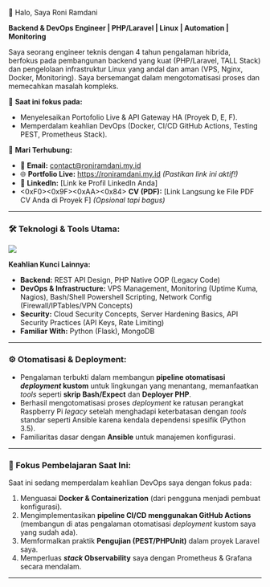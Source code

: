 👋 Halo, Saya Roni Ramdani

**Backend & DevOps Engineer | PHP/Laravel | Linux | Automation | Monitoring**

Saya seorang engineer teknis dengan 4 tahun pengalaman hibrida, berfokus pada pembangunan backend yang kuat (PHP/Laravel, TALL Stack) dan pengelolaan infrastruktur Linux yang andal dan aman (VPS, Nginx, Docker, Monitoring). Saya bersemangat dalam mengotomatisasi proses dan memecahkan masalah kompleks.

🔭 **Saat ini fokus pada:**
* Menyelesaikan Portofolio Live & API Gateway HA (Proyek D, E, F).
* Memperdalam keahlian DevOps (Docker, CI/CD GitHub Actions, Testing PEST, Prometheus Stack).

🔗 **Mari Terhubung:**
* 📧 **Email:** contact@roniramdani.my.id
* 🌐 **Portfolio Live:** https://roniramdani.my.id *(Pastikan link ini aktif!)*
* 💼 **LinkedIn:** [Link ke Profil LinkedIn Anda]
* <0xF0><0x9F><0xAA><0x84> **CV (PDF):** [Link Langsung ke File PDF CV Anda di Proyek F] *(Opsional tapi bagus)*

---

### 🛠️ Teknologi & Tools Utama:

<p align="left">
  <img src="https://skillicons.dev/icons?i=html,css,js,php,laravel,alpinejs,tailwind,python,bash,powershell,flask,mysql,postgres,mongodb,linux,nginx,docker,ansible,prometheus,grafana,cloudflare,windows,git,github,vscode,postman,npm,raspberrypi&perline=10" />
  </p>

**Keahlian Kunci Lainnya:**
* **Backend:** REST API Design, PHP Native OOP (Legacy Code)
* **DevOps & Infrastructure:** VPS Management, Monitoring (Uptime Kuma, Nagios), Bash/Shell Powershell Scripting, Network Config (Firewall/IPTables/VPN Concepts)
* **Security:** Cloud Security Concepts, Server Hardening Basics, API Security Practices (API Keys, Rate Limiting)
* **Familiar With:** Python (Flask), MongoDB

---

### ⚙️ Otomatisasi & Deployment:

* Pengalaman terbukti dalam membangun **pipeline otomatisasi *deployment* kustom** untuk lingkungan yang menantang, memanfaatkan *tools* seperti **skrip Bash/Expect** dan **Deployer PHP**.
* Berhasil mengotomatisasi proses *deployment* ke ratusan perangkat Raspberry Pi *legacy* setelah menghadapi keterbatasan dengan *tools* standar seperti Ansible karena kendala dependensi spesifik (Python 3.5).
* Familiaritas dasar dengan **Ansible** untuk manajemen konfigurasi.

---

### 🚀 Fokus Pembelajaran Saat Ini:

Saat ini sedang memperdalam keahlian DevOps saya dengan fokus pada:
1.  Menguasai **Docker & Containerization** (dari pengguna menjadi pembuat konfigurasi).
2.  Mengimplementasikan **pipeline CI/CD menggunakan GitHub Actions** (membangun di atas pengalaman otomatisasi *deployment* kustom saya yang sudah ada).
3.  Memformalkan praktik **Pengujian (PEST/PHPUnit)** dalam proyek Laravel saya.
4.  Memperluas ***stack* Observability** saya dengan Prometheus & Grafana secara mendalam.

---
